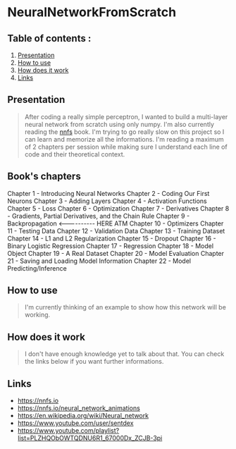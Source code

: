 # NeuralNetworkFromScratch

## Table of contents :

1. [Presentation](#presentation-)
3. [How to use](#how-to-use-)
2. [How does it work](#how-does-it-work-)
4. [Links](#links-)

## Presentation

>After coding a really simple perceptron, I wanted to build a multi-layer neural network from scratch using only numpy. I'm also currently reading the [nnfs](https://nnfs.io) book. I'm trying to go really slow on this project so I can learn and memorize all the informations. I'm reading a maximum of 2 chapters per session while making sure I understand each line of code and their theoretical context.

## Book's chapters 

Chapter 1 - Introducing Neural Networks
Chapter 2 - Coding Our First Neurons
Chapter 3 - Adding Layers
Chapter 4 - Activation Functions
Chapter 5 - Loss
Chapter 6 - Optimization
Chapter 7 - Derivatives
Chapter 8 - Gradients, Partial Derivatives, and the Chain Rule
Chapter 9 - Backpropagation <---------- HERE ATM
Chapter 10 - Optimizers
Chapter 11 - Testing Data
Chapter 12 - Validation Data
Chapter 13 - Training Dataset
Chapter 14 - L1 and L2 Regularization
Chapter 15 - Dropout
Chapter 16 - Binary Logistic Regression
Chapter 17 - Regression
Chapter 18 - Model Object
Chapter 19 - A Real Dataset
Chapter 20 - Model Evaluation
Chapter 21 - Saving and Loading Model Information
Chapter 22 - Model Predicting/Inference

## How to use

>I'm currently thinking of an example to show how this network will be working.

## How does it work

>I don't have enough knowledge yet to talk about that. You can check the links below if you want further informations.
 
## Links

- https://nnfs.io
- https://nnfs.io/neural_network_animations
- https://en.wikipedia.org/wiki/Neural_network
- https://www.youtube.com/user/sentdex
- https://www.youtube.com/playlist?list=PLZHQObOWTQDNU6R1_67000Dx_ZCJB-3pi
